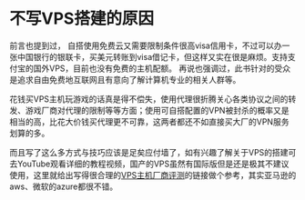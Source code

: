 # 不写VPS搭建的原因

前言也提到过， 自搭使用免费云又需要限制条件很高visa信用卡，不过可以办一张中国银行的银联卡，买美元转账到visa借记卡，但这样又实在很是麻烦。支持支付宝的国外VPS，目前也没有免费的主机配额。 再说也强调过，此书针对的受众是追求自由免费地互联网且有意向了解计算机专业的相关人群等。

花钱买VPS主机玩游戏的话真是得不偿失，使用代理很折腾关心各类协议之间的转发、游戏厂商对代理的限制等等方面；使用可自搭配置的VPN被封杀的概率又是相当的高，比花大价钱买代理更不可靠，这两者都还不如直接买大厂的VPN服务划算的多。

而且写了这么多方式与技巧应该是足矣应付墙了，如有兴趣了解关于VPS的搭建可去YouTube观看详细的教程视频，国产的VPS虽然有国际版但是还是极其不建议使用，这里就给出写得很合理的[VPS主机厂商评测](https://www.10besty.com/best-vps-hosting-services/#one)的链接做个参考，其实亚马逊的aws、微软的azure都很不错。
